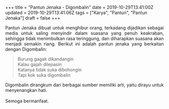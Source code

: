 +++
title = "Pantun Jenaka - Digombalin"
date = 2019-10-29T13:41:00Z
updated = 2019-10-29T13:41:06Z
tags = ["Karya", "Pantun", "Pantun Jenaka"]
draft = false
+++

<div dir="ltr" style="text-align: left;" trbidi="on"><div style="text-align: justify;">Pantun Jenaka dibuat untuk menghibur orang, terkadang dijadikan sebagai media untuk saling menyindir dalam suasana yang penuh keakraban, sehingga tidak menimbulkan rasa teringgung, dan diharapkan suasana akan menjadi semakin riang. Berikut ini adalah pantun jenaka yang berkaitan dengan Digombalin:</div><blockquote class="tr_bq">Burung gagak dikandangin<br />Kalau gajah dilepasin<br />Katanya tidak suka dibohongin<br />Tapi kok suka digombalin</blockquote><div style="text-align: justify;">Digombalin dirangkum dari berbagai sumber memiliki arti, yaitu dirayu untuk menyenangkan hati.</div><div style="text-align: justify;"><br /></div><div style="text-align: justify;">Semoga bermanfaat.</div></div>
